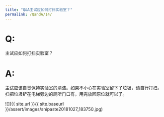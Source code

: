 ```yaml
---
title: "Q&A主试应如何打扫实验室？"
permalink: /QandA/14/
---
```


# Q:

主试应如何打扫实验室？

# A:

主试应该自觉保持实验室的清洁。如果不小心在实验室留下了垃圾，请自行打扫。扫把垃圾铲在电梯旁边的厕所门口有，用完放回原位就可以了。

![]({{ site.url }}{{ site.baseurl }}/assert/images/snipaste20181027_183750.jpg)
<!-- ![](https://neutrino3316.github.io/balyspusys/assert/snipaste20181027_183750.jpg) -->